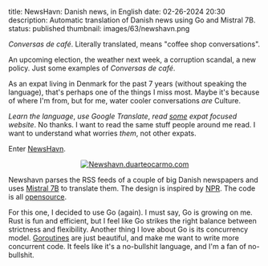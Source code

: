 title: NewsHavn: Danish news, in English
date: 02-26-2024 20:30
description: Automatic translation of Danish news using Go and Mistral 7B. 
status: published
thumbnail: images/63/newshavn.png

_Conversas de café_. Literally translated, means "coffee shop conversations". 

An upcoming election, the weather next week, a corruption scandal, a new policy. Just some examples of _Conversas de café_. 

As an expat living in Denmark for the past 7 years (without speaking the language), that's perhaps one of the things I miss most. Maybe it's because of where I'm from, but for me, water cooler conversations _are_ Culture. 

_Learn the language_, _use Google Translate_, _read [some](https://www.thelocal.dk/) expat focused website_. No thanks. I want to read the same stuff people around me read. I want to understand what worries _them_, not other expats.

Enter [NewsHavn](https://newshavn.duarteocarmo.com/).

<center>
<a href="https://newshavn.duarteocarmo.com" target="_blank">
<img src="{static}/images/63/website.png" alt="Newshavn.duarteocarmo.com" 
style="max-width:100%;border-radius: 2px">
<figcaption></figcaption>
</a>
</center>

Newshavn parses the RSS feeds of a couple of big Danish newspapers and uses [Mistral 7B](https://github.com/duarteocarmo/NewsHavn/blob/8758d1f8214e2c54c24c06d0c0ba42b92e78c474/parser/parse.go#L173) to translate them. The design is inspired by [NPR](https://text.npr.org/). The code is all [opensource](https://github.com/duarteocarmo/NewsHavn). 

For this one, I decided to use Go (again). I must say, Go is growing on me. Rust is fun and efficient, but I feel like Go strikes the right balance between strictness and flexibility. Another thing I love about Go is its concurrency model. [Goroutines](https://gobyexample.com/goroutines) are just beautiful, and make me want to write more concurrent code. It feels like it's a no-bullshit language, and I'm a fan of no-bullshit. 